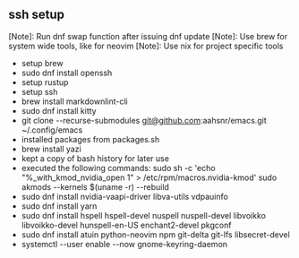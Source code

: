 ## ssh setup
[Note]: Run dnf swap function after issuing dnf update
[Note]: Use brew for system wide tools, like for neovim
[Note]: Use nix for project specific tools

- setup brew
- sudo dnf install openssh
- setup rustup
- setup ssh
- brew install markdownlint-cli
- sudo dnf install kitty
- git clone --recurse-submodules git@github.com:aahsnr/emacs.git ~/.config/emacs
- installed packages from packages.sh
- brew install yazi
- kept a copy of bash history for later use
- executed the following commands:
  sudo sh -c 'echo "%_with_kmod_nvidia_open 1" > /etc/rpm/macros.nvidia-kmod'
  sudo akmods --kernels $(uname -r) --rebuild
- sudo dnf install nvidia-vaapi-driver libva-utils vdpauinfo
- sudo dnf install yarn
- sudo dnf install hspell hspell-devel nuspell nuspell-devel libvoikko libvoikko-devel hunspell-en-US  enchant2-devel pkgconf
- sudo dnf install atuin python-neovim npm git-delta git-lfs libsecret-devel
- systemctl --user enable --now gnome-keyring-daemon
